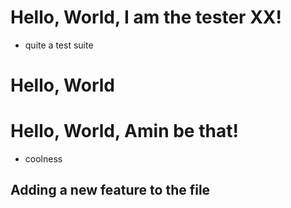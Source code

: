 
# Hello, World, I am the tester XX!

- quite a test suite

# Hello, World
# Hello, World, Amin be that!

- coolness

## Adding a new feature to the file
